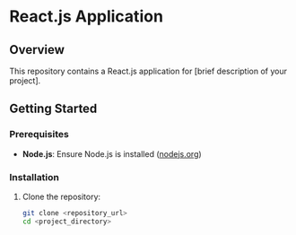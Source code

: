 # React.js Application

## Overview
This repository contains a React.js application for [brief description of your project].

## Getting Started

### Prerequisites
- **Node.js**: Ensure Node.js is installed ([nodejs.org](https://nodejs.org))

### Installation
1. Clone the repository:
   ```bash
   git clone <repository_url>
   cd <project_directory>